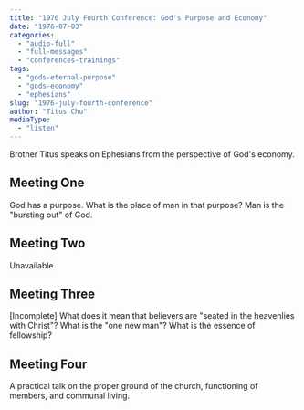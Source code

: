 ```yaml
---
title: "1976 July Fourth Conference: God's Purpose and Economy"
date: "1976-07-03"
categories: 
  - "audio-full"
  - "full-messages"
  - "conferences-trainings"
tags: 
  - "gods-eternal-purpose"
  - "gods-economy"
  - "ephesians"
slug: "1976-july-fourth-conference"
author: "Titus Chu"
mediaType: 
  - "listen"
---
```


Brother Titus speaks on Ephesians from the perspective of God's economy.

## Meeting One

God has a purpose. What is the place of man in that purpose? Man is the "bursting out" of God.

## Meeting Two

Unavailable

## Meeting Three

\[Incomplete\] What does it mean that believers are "seated in the heavenlies with Christ"? What is the "one new man"? What is the essence of fellowship?

## Meeting Four

A practical talk on the proper ground of the church, functioning of members, and communal living.
